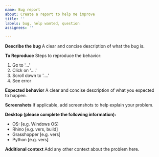 ```yaml
---
name: Bug report
about: Create a report to help me improve
title: ''
labels: bug, help wanted, question
assignees: ''

---
```


**Describe the bug**
A clear and concise description of what the bug is.

**To Reproduce**
Steps to reproduce the behavior:
1. Go to '...'
2. Click on '....'
3. Scroll down to '....'
4. See error

**Expected behavior**
A clear and concise description of what you expected to happen.

**Screenshots**
If applicable, add screenshots to help explain your problem.

**Desktop (please complete the following information):**
 - OS: [e.g. Windows OS]
 - Rhino [e.g. vers, build]
 - Grasshopper [e.g. vers]
 - Python [e.g. vers]

**Additional context**
Add any other context about the problem here.
